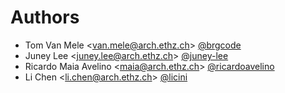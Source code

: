 # Authors

- Tom Van Mele <<van.mele@arch.ethz.ch>> [@brgcode](https://github.com/brgcode)
- Juney Lee <<juney.lee@arch.ethz.ch>> [@juney-lee](https://github.com/juney-lee)
- Ricardo Maia Avelino <<maia@arch.ethz.ch>> [@ricardoavelino](https://github.com/ricardoavelino)
- Li Chen <<li.chen@arch.ethz.ch>> [@licini](https://github.com/licini)
